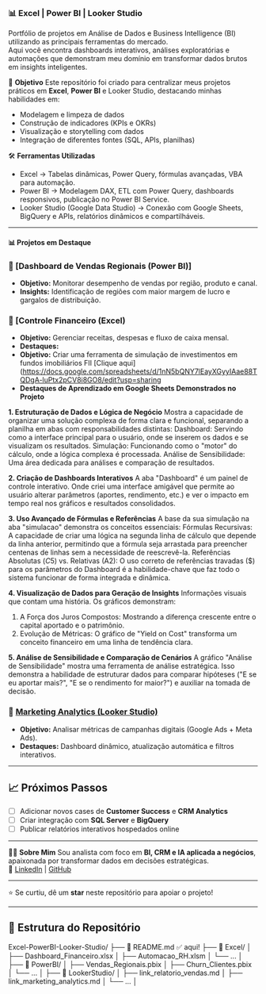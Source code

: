 ### 📊 Excel | Power BI | Looker Studio

Portfólio de projetos em Análise de Dados e Business Intelligence (BI) utilizando as principais ferramentas do mercado.  
Aqui você encontra dashboards interativos, análises exploratórias e automações que demonstram meu domínio em transformar dados brutos em insights inteligentes.

🚀 **Objetivo**
Este repositório foi criado para centralizar meus projetos práticos em **Excel**, **Power BI** e Looker Studio, destacando minhas habilidades em:
- Modelagem e limpeza de dados
- Construção de indicadores (KPIs e OKRs)
- Visualização e storytelling com dados
- Integração de diferentes fontes (SQL, APIs, planilhas)

🛠️ **Ferramentas Utilizadas**
- Excel → Tabelas dinâmicas, Power Query, fórmulas avançadas, VBA para automação.  
- Power BI → Modelagem DAX, ETL com Power Query, dashboards responsivos, publicação no Power BI Service.  
- Looker Studio (Google Data Studio) → Conexão com Google Sheets, BigQuery e APIs, relatórios dinâmicos e compartilháveis.

---

#### 📊 Projetos em Destaque
### 🔹 [Dashboard de Vendas Regionais (Power BI)]
- **Objetivo:** Monitorar desempenho de vendas por região, produto e canal.  
- **Insights:** Identificação de regiões com maior margem de lucro e gargalos de distribuição.  

### 🔹 [Controle Financeiro (Excel)
- **Objetivo:** Gerenciar receitas, despesas e fluxo de caixa mensal.
- **Destaques:**    
- **Objetivo:** Criar uma ferramenta de simulação de investimentos em fundos imobiliários FII
  [Clique aqui](https://docs.google.com/spreadsheets/d/1nN5bQNY7lEayXGyyIAae88TQDgA-luPtx2pCV8i8GO8/edit?usp=sharing
- **Destaques de Aprendizado em Google Sheets Demonstrados no Projeto**

**1. Estruturação de Dados e Lógica de Negócio**
Mostra a capacidade de organizar uma solução complexa de forma clara e funcional, separando a planilha em abas com responsabilidades distintas:
Dashboard: Servindo como a interface principal para o usuário, onde se inserem os dados e se visualizam os resultados.
Simulação: Funcionando como o "motor" do cálculo, onde a lógica complexa é processada.
Análise de Sensibilidade: Uma área dedicada para análises e comparação de resultados.

**2. Criação de Dashboards Interativos**
A aba "Dashboard" é um painel de controle interativo. Onde criei uma interface amigável que permite ao usuário alterar parâmetros (aportes, rendimento, etc.) e ver o impacto em tempo real nos gráficos e resultados consolidados.

**3. Uso Avançado de Fórmulas e Referências**
A base da sua simulação na aba "simulacao" demonstra os conceitos essenciais:
Fórmulas Recursivas: A capacidade de criar uma lógica na segunda linha de cálculo que depende da linha anterior, permitindo que a fórmula seja arrastada para preencher centenas de linhas sem a necessidade de reescrevê-la.
Referências Absolutas ($C$5) vs. Relativas (A2): O uso correto de referências travadas ($) para os parâmetros do Dashboard é a habilidade-chave que faz todo o sistema funcionar de forma integrada e dinâmica.

**4. Visualização de Dados para Geração de Insights**
Informações visuais que contam uma história. Os gráficos demonstram:
1. A Força dos Juros Compostos: Mostrando a diferença crescente entre o capital aportado e o patrimônio.
2. Evolução de Métricas: O gráfico de "Yield on Cost" transforma um conceito financeiro em uma linha de tendência clara.

**5. Análise de Sensibilidade e Comparação de Cenários**
A gráfico "Análise de Sensibilidade" mostra uma ferramenta de análise estratégica. Isso demonstra a habilidade de estruturar dados para comparar hipóteses ("E se eu aportar mais?", "E se o rendimento for maior?") e auxiliar na tomada de decisão.  

### 🔹 [Marketing Analytics (Looker Studio)](link_aqui)
- **Objetivo:** Analisar métricas de campanhas digitais (Google Ads + Meta Ads).  
- **Destaques:** Dashboard dinâmico, atualização automática e filtros interativos.  

---

## 📈 Próximos Passos
- [ ] Adicionar novos cases de **Customer Success** e **CRM Analytics**  
- [ ] Criar integração com **SQL Server** e **BigQuery**  
- [ ] Publicar relatórios interativos hospedados online  

---
👩‍💻 **Sobre Mim**
Sou analista com foco em **BI, CRM e IA aplicada a negócios**, apaixonada por transformar dados em decisões estratégicas.  
🔗 [LinkedIn](https://linkedin.com/in/robelsa) | [GitHub](https://github.com/robelsa)  

---

⭐ Se curtiu, dê um **star** neste repositório para apoiar o projeto!


---

## 📂 Estrutura do Repositório

Excel-PowerBI-Looker-Studio/
├── 📄 README.md   ✅ aqui!
├── 📁 Excel/
│   ├── Dashboard_Financeiro.xlsx
│   ├── Automacao_RH.xlsm
│   └── ...
│
├── 📁 PowerBI/
│   ├── Vendas_Regionais.pbix
│   ├── Churn_Clientes.pbix
│   └── ...
│
├── 📁 LookerStudio/
│   ├── link_relatorio_vendas.md
│   ├── link_marketing_analytics.md
│   └── ...
│

